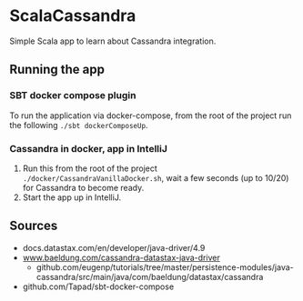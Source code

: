 # ScalaCassandra

Simple Scala app to learn about Cassandra integration.

## Running the app

### SBT docker compose plugin

To run the application via docker-compose, from the root of the project run the following `./sbt dockerComposeUp`.

### Cassandra in docker, app in IntelliJ

1. Run this from the root of the project `./docker/CassandraVanillaDocker.sh`, wait a few seconds (up to 10/20) for Cassandra to become ready.
2. Start the app up in IntelliJ.

## Sources

* docs.datastax.com/en/developer/java-driver/4.9
* www.baeldung.com/cassandra-datastax-java-driver
    * github.com/eugenp/tutorials/tree/master/persistence-modules/java-cassandra/src/main/java/com/baeldung/datastax/cassandra
* github.com/Tapad/sbt-docker-compose